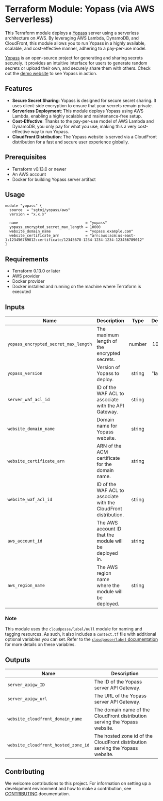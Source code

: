 # Terraform Module: Yopass (via AWS Serverless)


This Terraform module deploys a [Yopass](https://github.com/jhaals/yopass)
server using a serverless architecture on AWS. By leveraging AWS Lambda,
DynamoDB, and CloudFront, this module allows you to run Yopass in a highly
available, scalable, and cost-effective manner, adhering to a pay-per-use model.

[Yopass](https://github.com/jhaals/yopass) is an open-source project for
generating and sharing secrets securely. It provides an intuitive interface for
users to generate random secrets or upload their own, and securely share them
with others. Check out the [demo website](https://yopass.se/) to see Yopass in
action.

## Features

- **Secure Secret Sharing**: Yopass is designed for secure secret sharing. It
  uses client-side encryption to ensure that your secrets remain private.
- **Serverless Deployment**: This module deploys Yopass using AWS Lambda,
  enabling a highly scalable and maintenance-free setup.
- **Cost-Effective**: Thanks to the pay-per-use model of AWS Lambda and
  DynamoDB, you only pay for what you use, making this a very cost-effective way
  to run Yopass.
- **CloudFront Distribution**: The Yopass website is served via a CloudFront
  distribution for a fast and secure user experience globally.

## Prerequisites

- Terraform v0.13.0 or newer
- An AWS account
- Docker for building Yopass server artifact

## Usage

```hcl
module "yopass" {
  source  = "sgtoj/yopass/aws"
  version = "x.x.x"

  name                               = "yopass"
  yopass_encrypted_secret_max_length = 10000
  website_domain_name                = "yopass.example.com"
  website_certificate_arn            = "arn:aws:acm:us-east-1:123456789012:certificate/12345678-1234-1234-1234-123456789012"
}
```

## Requirements

- Terraform 0.13.0 or later
- AWS provider
- Docker provider
- Docker installed and running on the machine where Terraform is executed

## Inputs

| Name                                 | Description                                                      |  Type  | Default  | Required |
|--------------------------------------|------------------------------------------------------------------|:------:|:--------:|:--------:|
| `yopass_encrypted_secret_max_length` | The maximum length of the encrypted secrets.                     | number |  10000   |    no    |
| `yopass_version`                     | Version of Yopass to deploy.                                     | string | "latest" |    no    |
| `server_waf_acl_id`                  | ID of the WAF ACL to associate with the API Gateway.             | string |    ""    |    no    |
| `website_domain_name`                | Domain name for Yopass website.                                  | string |    ""    |   yes    |
| `website_certificate_arn`            | ARN of the ACM certificate for the domain name.                  | string |    ""    |   yes    |
| `website_waf_acl_id`                 | ID of the WAF ACL to associate with the CloudFront distribution. | string |    ""    |    no    |
| `aws_account_id`                     | The AWS account ID that the module will be deployed in.          | string |    ""    |    no    |
| `aws_region_name`                    | The AWS region name where the module will be deployed.           | string |    ""    |    no    |

### Note

This module uses the `cloudposse/label/null` module for naming and tagging
resources. As such, it also includes a `context.tf` file with additional
optional variables you can set. Refer to the [`cloudposse/label` documentation](https://registry.terraform.io/modules/cloudposse/label/null/latest)
for more details on these variables.

## Outputs

| Name                                | Description                                                                   |
|-------------------------------------|-------------------------------------------------------------------------------|
| `server_apigw_ID`                   | The ID of the Yopass server API Gateway.                                      |
| `server_apigw_url`                  | The URL of the Yopass server API Gateway.                                     |
| `website_cloudfront_domain_name`    | The domain name of the CloudFront distribution serving the Yopass website.    |
| `website_cloudfront_hosted_zone_id` | The hosted zone id of the CloudFront distribution serving the Yopass website. |

## Contributing

We welcome contributions to this project. For information on setting up a
development environment and how to make a contribution, see [CONTRIBUTING](./CONTRIBUTING.md)
documentation.

